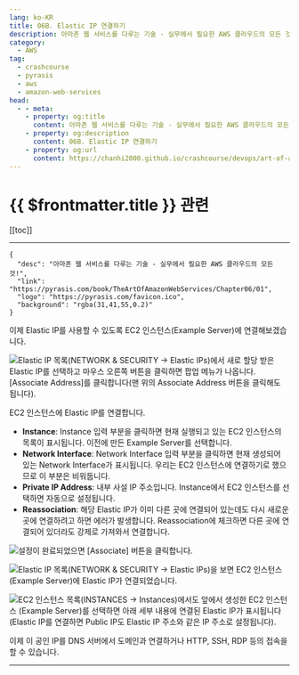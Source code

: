 ```yaml
---
lang: ko-KR
title: 06B. Elastic IP 연결하기
description: 아마존 웹 서비스를 다루는 기술 - 실무에서 필요한 AWS 클라우드의 모든 것! > 06B. Elastic IP 연결하기
category:
  - AWS
tag: 
  - crashcourse
  - pyrasis
  - aws 
  - amazon-web-services
head:
  - - meta:
    - property: og:title
      content: 아마존 웹 서비스를 다루는 기술 - 실무에서 필요한 AWS 클라우드의 모든 것! > 06B. Elastic IP 연결하기
    - property: og:description
      content: 06B. Elastic IP 연결하기
    - property: og:url
      content: https://chanhi2000.github.io/crashcourse/devops/art-of-aws/06B.html
---
```


# {{ $frontmatter.title }} 관련

[[toc]]

---

```component VPCard
{
  "desc": "아마존 웹 서비스를 다루는 기술 - 실무에서 필요한 AWS 클라우드의 모든 것!",
  "link": "https://pyrasis.com/book/TheArtOfAmazonWebServices/Chapter06/01",
  "logo": "https://pyrasis.com/favicon.ico",
  "background": "rgba(31,41,55,0.2)"
}
```

이제 Elastic IP를 사용할 수 있도록 EC2 인스턴스(Example Server)에 연결해보겠습니다. 

![Elastic IP 목록(<FontIcon icon="iconfont icon-select"/>`NETWORK & SECURITY` → `Elastic IPs`)에서 새로 할당 받은 Elastic IP를 선택하고 마우스 오른쪽 버튼을 클릭하면 팝업 메뉴가 나옵니다. <FontIcon icon="iconfont icon-select"/>`[Associate Address]`를 클릭합니다(맨 위의 <FontIcon icon="iconfont icon-select"/>`Associate Address` 버튼을 클릭해도 됩니다).](https://pyrasis.com/assets/images/TheArtOfAmazonWebServicesChapter06/7_.png)

EC2 인스턴스에 Elastic IP를 연결합니다.

- **Instance**: Instance 입력 부분을 클릭하면 현재 실행되고 있는 EC2 인스턴스의 목록이 표시됩니다. 이전에 만든 Example Server를 선택합니다.
- **Network Interface**: Network Interface 입력 부분을 클릭하면 현재 생성되어 있는 Network Interface가 표시됩니다. 우리는 EC2 인스턴스에 연결하기로 했으므로 이 부분은 비워둡니다.
- **Private IP Address**: 내부 사설 IP 주소입니다. Instance에서 EC2 인스턴스를 선택하면 자동으로 설정됩니다.
- **Reassociation**: 해당 Elastic IP가 이미 다른 곳에 연결되어 있는데도 다시 새로운 곳에 연결하려고 하면 에러가 발생합니다. Reassociation에 체크하면 다른 곳에 연결되어 있더라도 강제로 가져와서 연결합니다.

![설정이 완료되었으면 <FontIcon icon="iconfont icon-select"/>`[Associate]` 버튼을 클릭합니다.](https://pyrasis.com/assets/images/TheArtOfAmazonWebServicesChapter06/8_.png)

![Elastic IP 목록(<FontIcon icon="iconfont icon-select"/>`NETWORK & SECURITY` → `Elastic IPs`)을 보면 EC2 인스턴스(Example Server)에 Elastic IP가 연결되었습니다.](https://pyrasis.com/assets/images/TheArtOfAmazonWebServicesChapter06/9_.png)

![EC2 인스턴스 목록(<FontIcon icon="iconfont icon-select"/>`INSTANCES` → `Instances`)에서도 앞에서 생성한 EC2 인스턴스 (Example Server)를 선택하면 아래 세부 내용에 연결된 Elastic IP가 표시됩니다 (Elastic IP를 연결하면 Public IP도 Elastic IP 주소와 같은 IP 주소로 설정됩니다).](https://pyrasis.com/assets/images/TheArtOfAmazonWebServicesChapter06/10_.png)

이제 이 공인 IP를 DNS 서버에서 도메인과 연결하거나 HTTP, SSH, RDP 등의 접속을 할 수 있습니다.

---

<TagLinks />